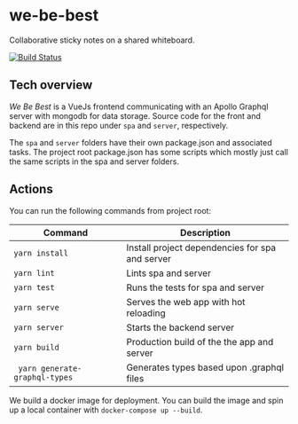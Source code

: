 # we-be-best
Collaborative sticky notes on a shared whiteboard.

[![Build Status](https://travis-ci.org/yearofthedan/we-be-best.svg?branch=master)](https://travis-ci.org/yearofthedan/we-be-best)

## Tech overview
_We Be Best_ is a VueJs frontend communicating with an Apollo Graphql server with mongodb for data storage.
Source code for the front and backend are in this repo under `spa` and `server`, respectively.

The `spa` and `server` folders have their own package.json and associated tasks.
The project root package.json has some scripts which mostly just call the same scripts in the spa and server folders.  

## Actions
You can run the following commands from project root:

| Command         | Description                                     |
| --------------- | ----------------------------------------------- |
| `yarn install`  | Install project dependencies for spa and server |
| `yarn lint`     | Lints spa and server                            |
| `yarn test`     | Runs the tests for spa and server               |
| `yarn serve`    | Serves the web app with hot reloading           |
| `yarn server`   | Starts the backend server                       |
| `yarn build`    | Production build of the the app and server      |
| ` yarn generate-graphql-types` | Generates types based upon .graphql files | 

We build a docker image for deployment. 
You can build the image and spin up a local container with `docker-compose up --build`.
